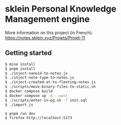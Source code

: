 # sklein Personal Knowledge Management engine

More information on this project (in French): https://notes.sklein.xyz/Projets/Projet-11

## Getting started

```sh
$ mise install
$ pnpm install
$ ./inject-nanoid-to-notes.js
$ ./inject-note-type-to-notes.js
$ ./inject-created-at-to-fleeting-notes.js
$ ./scripts/move-binary-files-to-static.sh
$ docker compose build
$ docker compose up -d --wait
$ ./scripts/enter-in-pg.sh -f init.sql
$ ./import.js
```

```
$ pnpm run dev
$ firefox http://localhost:5173
```

